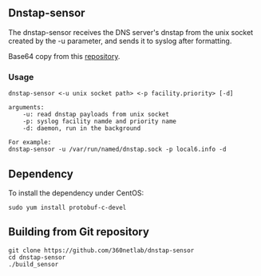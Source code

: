 ## Dnstap-sensor

The dnstap-sensor receives the DNS server's dnstap from the unix socket created by the -u parameter, and sends it to syslog after formatting.

Base64 copy from this [repository](https://github.com/littlstar/b64.c).

### Usage

```
dnstap-sensor <-u unix socket path> <-p facility.priority> [-d]

arguments:
	-u: read dnstap payloads from unix socket
	-p: syslog facility namde and priority name
	-d: daemon, run in the background

For example:
dnstap-sensor -u /var/run/named/dnstap.sock -p local6.info -d
```

## Dependency

To install the dependency under CentOS: 
```
sudo yum install protobuf-c-devel
```

## Building from Git repository

```
git clone https://github.com/360netlab/dnstap-sensor 
cd dnstap-sensor
./build_sensor
```
